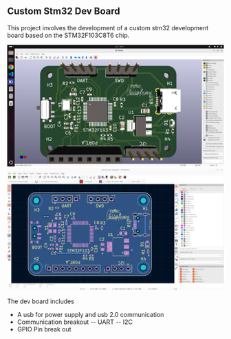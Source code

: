 ## Custom Stm32 Dev Board
This project involves the development of a custom stm32 development board based on the STM32F103C8T6 chip.

![Final PCB](./image/final_pcb.png)
![Footprint Routing](./image/foot_print_routing.png)

The dev board includes 
- A usb for power supply and usb 2.0 communication
- Communication breakout 
-- UART
-- I2C
- GPIO Pin break out